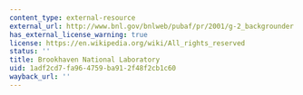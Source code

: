 ```yaml
---
content_type: external-resource
external_url: http://www.bnl.gov/bnlweb/pubaf/pr/2001/g-2_backgrounder.htm
has_external_license_warning: true
license: https://en.wikipedia.org/wiki/All_rights_reserved
status: ''
title: Brookhaven National Laboratory
uid: 1adf2cd7-fa96-4759-ba91-2f48f2cb1c60
wayback_url: ''
---
```

